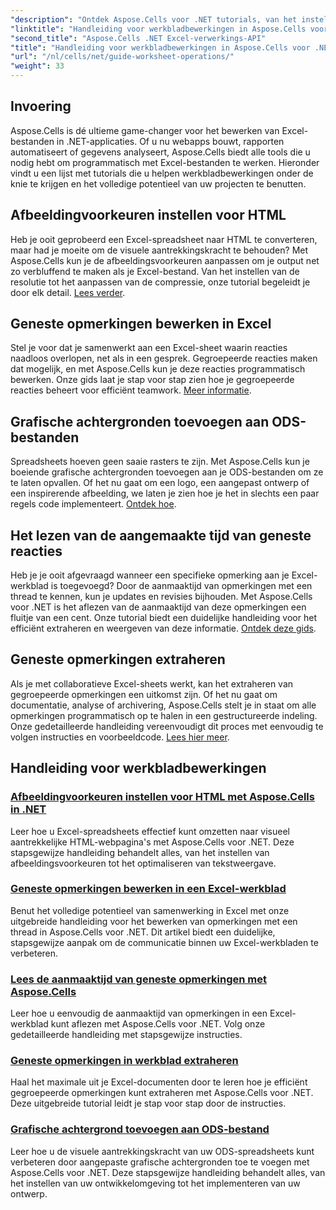 ```yaml
---
"description": "Ontdek Aspose.Cells voor .NET tutorials, van het instellen van afbeeldingsvoorkeuren voor HTML tot het toevoegen van grafische achtergronden in ODS. Leer met stapsgewijze handleidingen."
"linktitle": "Handleiding voor werkbladbewerkingen in Aspose.Cells voor .NET"
"second_title": "Aspose.Cells .NET Excel-verwerkings-API"
"title": "Handleiding voor werkbladbewerkingen in Aspose.Cells voor .NET"
"url": "/nl/cells/net/guide-worksheet-operations/"
"weight": 33
---
```


## Invoering

Aspose.Cells is dé ultieme game-changer voor het bewerken van Excel-bestanden in .NET-applicaties. Of u nu webapps bouwt, rapporten automatiseert of gegevens analyseert, Aspose.Cells biedt alle tools die u nodig hebt om programmatisch met Excel-bestanden te werken. Hieronder vindt u een lijst met tutorials die u helpen werkbladbewerkingen onder de knie te krijgen en het volledige potentieel van uw projecten te benutten.

## Afbeeldingvoorkeuren instellen voor HTML 
 
Heb je ooit geprobeerd een Excel-spreadsheet naar HTML te converteren, maar had je moeite om de visuele aantrekkingskracht te behouden? Met Aspose.Cells kun je de afbeeldingsvoorkeuren aanpassen om je output net zo verbluffend te maken als je Excel-bestand. Van het instellen van de resolutie tot het aanpassen van de compressie, onze tutorial begeleidt je door elk detail. [Lees verder](./setting-image-preferences/).

## Geneste opmerkingen bewerken in Excel 
 
Stel je voor dat je samenwerkt aan een Excel-sheet waarin reacties naadloos overlopen, net als in een gesprek. Gegroepeerde reacties maken dat mogelijk, en met Aspose.Cells kun je deze reacties programmatisch bewerken. Onze gids laat je stap voor stap zien hoe je gegroepeerde reacties beheert voor efficiënt teamwork. [Meer informatie](./editing-threaded-comments/).

## Grafische achtergronden toevoegen aan ODS-bestanden
  
Spreadsheets hoeven geen saaie rasters te zijn. Met Aspose.Cells kun je boeiende grafische achtergronden toevoegen aan je ODS-bestanden om ze te laten opvallen. Of het nu gaat om een logo, een aangepast ontwerp of een inspirerende afbeelding, we laten je zien hoe je het in slechts een paar regels code implementeert. [Ontdek hoe](./adding-graphic-background-in-ods-file/).

## Het lezen van de aangemaakte tijd van geneste reacties  

Heb je je ooit afgevraagd wanneer een specifieke opmerking aan je Excel-werkblad is toegevoegd? Door de aanmaaktijd van opmerkingen met een thread te kennen, kun je updates en revisies bijhouden. Met Aspose.Cells voor .NET is het aflezen van de aanmaaktijd van deze opmerkingen een fluitje van een cent. Onze tutorial biedt een duidelijke handleiding voor het efficiënt extraheren en weergeven van deze informatie. [Ontdek deze gids](./read-created-time-of-threaded-comment/).

## Geneste opmerkingen extraheren  

Als je met collaboratieve Excel-sheets werkt, kan het extraheren van gegroepeerde opmerkingen een uitkomst zijn. Of het nu gaat om documentatie, analyse of archivering, Aspose.Cells stelt je in staat om alle opmerkingen programmatisch op te halen in een gestructureerde indeling. Onze gedetailleerde handleiding vereenvoudigt dit proces met eenvoudig te volgen instructies en voorbeeldcode. [Lees hier meer](./extract-threaded-comments/).

## Handleiding voor werkbladbewerkingen
### [Afbeeldingvoorkeuren instellen voor HTML met Aspose.Cells in .NET](./setting-image-preferences/)
Leer hoe u Excel-spreadsheets effectief kunt omzetten naar visueel aantrekkelijke HTML-webpagina's met Aspose.Cells voor .NET. Deze stapsgewijze handleiding behandelt alles, van het instellen van afbeeldingsvoorkeuren tot het optimaliseren van tekstweergave.
### [Geneste opmerkingen bewerken in een Excel-werkblad](./editing-threaded-comments/)
Benut het volledige potentieel van samenwerking in Excel met onze uitgebreide handleiding voor het bewerken van opmerkingen met een thread in Aspose.Cells voor .NET. Dit artikel biedt een duidelijke, stapsgewijze aanpak om de communicatie binnen uw Excel-werkbladen te verbeteren.
### [Lees de aanmaaktijd van geneste opmerkingen met Aspose.Cells](./read-created-time-of-threaded-comment/)
Leer hoe u eenvoudig de aanmaaktijd van opmerkingen in een Excel-werkblad kunt aflezen met Aspose.Cells voor .NET. Volg onze gedetailleerde handleiding met stapsgewijze instructies.
### [Geneste opmerkingen in werkblad extraheren](./extract-threaded-comments/)
Haal het maximale uit je Excel-documenten door te leren hoe je efficiënt gegroepeerde opmerkingen kunt extraheren met Aspose.Cells voor .NET. Deze uitgebreide tutorial leidt je stap voor stap door de instructies.
### [Grafische achtergrond toevoegen aan ODS-bestand](./adding-graphic-background-in-ods-file/)
Leer hoe u de visuele aantrekkingskracht van uw ODS-spreadsheets kunt verbeteren door aangepaste grafische achtergronden toe te voegen met Aspose.Cells voor .NET. Deze stapsgewijze handleiding behandelt alles, van het instellen van uw ontwikkelomgeving tot het implementeren van uw ontwerp.
